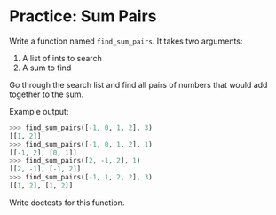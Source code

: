 # Practice: Sum Pairs

Write a function named `find_sum_pairs`.
It takes two arguments:

1. A list of ints to search
1. A sum to find

Go through the search list and find all pairs of numbers that would add together to the sum.

Example output:

```py
>>> find_sum_pairs([-1, 0, 1, 2], 3)
[[1, 2]]
>>> find_sum_pairs([-1, 0, 1, 2], 1)
[[-1, 2], [0, 1]]
>>> find_sum_pairs([2, -1, 2], 1)
[[2, -1], [-1, 2]]
>>> find_sum_pairs([-1, 1, 2, 2], 3)
[[1, 2], [1, 2]]
```

Write doctests for this function.
